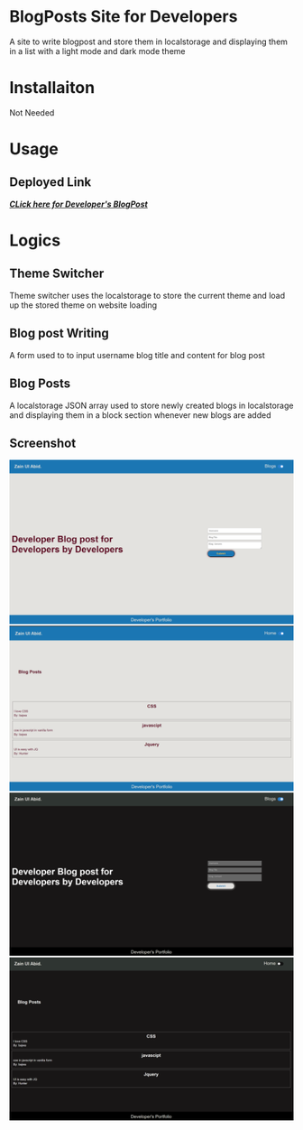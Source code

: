 # BlogPosts Site for Developers
A site to write blogpost and store them in localstorage and displaying them in a list with a light mode and dark mode theme
# Installaiton
Not Needed

# Usage

## Deployed Link
<em><a href="https://zainabid333.github.io/Developer-blog-post/"><strong>CLick here for Developer's BlogPost</strong></a></em>

# Logics

## Theme Switcher
Theme switcher uses the localstorage to store the current theme and load up the stored theme on website loading 
## Blog post Writing
A form used to to input username blog title and content for blog post 
## Blog Posts
A localstorage JSON array used to store newly created blogs in localstorage and displaying them in a block section whenever new blogs are added

## Screenshot
![Light Mode Home Page](./assets/images/light-mode-home.png)
![Light Mode Blog Page](./assets/images/light-mode-blog.png)
![Dark Mode Home Page](./assets/images/dark-mode-home.png)
![Dark Mode Blog Page](./assets/images/dark-mode-blog.png)


